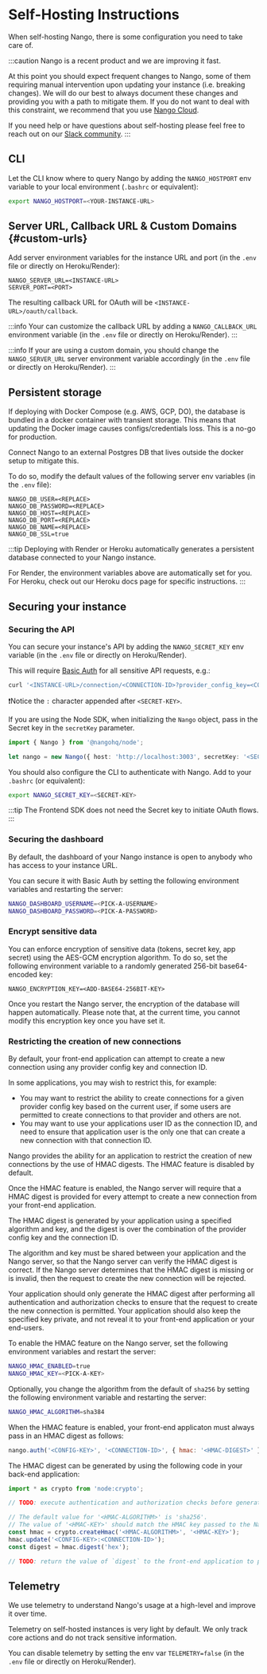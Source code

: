 # Self-Hosting Instructions

When self-hosting Nango, there is some configuration you need to take care of.

:::caution
Nango is a recent product and we are improving it fast.

At this point you should expect frequent changes to Nango, some of them requiring manual intervention upon updating your instance (i.e. breaking changes). We will do our best to always document these changes and providing you with a path to mitigate them. If you do not want to deal with this constraint, we recommend that you use [Nango Cloud](../cloud.md).

If you need help or have questions about self-hosting please feel free to reach out on our [Slack community](https://www.nango.dev/slack).
:::

## CLI

Let the CLI know where to query Nango by adding the `NANGO_HOSTPORT` env variable to your local environment (`.bashrc` or equivalent):

```bash
export NANGO_HOSTPORT=<YOUR-INSTANCE-URL>
```

## Server URL, Callback URL & Custom Domains {#custom-urls}

Add server environment variables for the instance URL and port (in the `.env` file or directly on Heroku/Render):

```
NANGO_SERVER_URL=<INSTANCE-URL>
SERVER_PORT=<PORT>
```

The resulting callback URL for OAuth will be `<INSTANCE-URL>/oauth/callback`.

:::info
Your can customize the callback URL by adding a `NANGO_CALLBACK_URL` environment variable (in the `.env` file or directly on Heroku/Render).
:::

:::info
If your are using a custom domain, you should change the `NANGO_SERVER_URL` server environment variable accordingly (in the `.env` file or directly on Heroku/Render).
:::

## Persistent storage

If deploying with Docker Compose (e.g. AWS, GCP, DO), the database is bundled in a docker container with transient storage. This means that updating the Docker image causes configs/credentials loss. This is a no-go for production.

Connect Nango to an external Postgres DB that lives outside the docker setup to mitigate this.

To do so, modify the default values of the following server env variables (in the `.env` file):

```
NANGO_DB_USER=<REPLACE>
NANGO_DB_PASSWORD=<REPLACE>
NANGO_DB_HOST=<REPLACE>
NANGO_DB_PORT=<REPLACE>
NANGO_DB_NAME=<REPLACE>
NANGO_DB_SSL=true
```

:::tip
Deploying with Render or Heroku automatically generates a persistent database connected to your Nango instance.

For Render, the environment variables above are automatically set for you. For Heroku, check out our Heroku docs page for specific instructions.
:::

## Securing your instance

### Securing the API

You can secure your instance's API by adding the `NANGO_SECRET_KEY` env variable (in the `.env` file or directly on Heroku/Render).

This will require [Basic Auth](https://en.wikipedia.org/wiki/Basic_access_authentication) for all sensitive API requests, e.g.:

```bash
curl '<INSTANCE-URL>/connection/<CONNECTION-ID>?provider_config_key=<CONFIG-KEY>' -u '<SECRET-KEY>:'
```

❗️Notice the `:` character appended after `<SECRET-KEY>`.

If you are using the Node SDK, when initializing the `Nango` object, pass in the Secret key in the `secretKey` parameter.

```ts
import { Nango } from '@nangohq/node';

let nango = new Nango({ host: 'http://localhost:3003', secretKey: '<SECRET-KEY>' });
```

You should also configure the CLI to authenticate with Nango. Add to your `.bashrc` (or equivalent):

```bash
export NANGO_SECRET_KEY=<SECRET-KEY>
```

:::tip
The Frontend SDK does not need the Secret key to initiate OAuth flows.
:::

### Securing the dashboard

By default, the dashboard of your Nango instance is open to anybody who has access to your instance URL.

You can secure it with Basic Auth by setting the following environment variables and restarting the server:

```bash
NANGO_DASHBOARD_USERNAME=<PICK-A-USERNAME>
NANGO_DASHBOARD_PASSWORD=<PICK-A-PASSWORD>
```

### Encrypt sensitive data

You can enforce encryption of sensitive data (tokens, secret key, app secret) using the AES-GCM encryption algorithm. To do so, set the following environment variable to a randomly generated 256-bit base64-encoded key:

```
NANGO_ENCRYPTION_KEY=<ADD-BASE64-256BIT-KEY>
```

Once you restart the Nango server, the encryption of the database will happen automatically. Please note that, at the current time, you cannot modify this encryption key once you have set it.

### Restricting the creation of new connections

By default, your front-end application can attempt to create a new connection using any provider config key and connection ID.

In some applications, you may wish to restrict this, for example:

-   You may want to restrict the ability to create connections for a given provider config key based on the current user, if some users are permitted to create connections to that provider and others are not.
-   You may want to use your applications user ID as the connection ID, and need to ensure that application user is the only one that can create a new connection with that connection ID.

Nango provides the ability for an application to restrict the creation of new connections by the use of HMAC digests. The HMAC feature is disabled by default.

Once the HMAC feature is enabled, the Nango server will require that a HMAC digest is provided for every attempt to create a new connection from your front-end application.

The HMAC digest is generated by your application using a specified algorithm and key, and the digest is over the combination of the provider config key and the connection ID.

The algorithm and key must be shared between your application and the Nango server, so that the Nango server can verify the HMAC digest is correct. If the Nango server determines that the HMAC digest is missing or is invalid, then the request to create the new connection will be rejected.

Your application should only generate the HMAC digest after performing all authentication and authorization checks to ensure that the request to create the new connection is permitted. Your application should also keep the specified key private, and not reveal it to your front-end application or your end-users.

To enable the HMAC feature on the Nango server, set the following environment variables and restart the server:

```bash
NANGO_HMAC_ENABLED=true
NANGO_HMAC_KEY=<PICK-A-KEY>
```

Optionally, you change the algorithm from the default of `sha256` by setting the following environment variable and restarting the server:

```bash
NANGO_HMAC_ALGORITHM=sha384
```

When the HMAC feature is enabled, your front-end applicaton must always pass in an HMAC digest as follows:

```js
nango.auth('<CONFIG-KEY>', '<CONNECTION-ID>', { hmac: '<HMAC-DIGEST>' });
```

The HMAC digest can be generated by using the following code in your back-end application:

```js
import * as crypto from 'node:crypto';

// TODO: execute authentication and authorization checks before generating the HMAC digest.

// The default value for '<HMAC-ALGORITHM>' is 'sha256'.
// The value of '<HMAC-KEY>' should match the HMAC key passed to the Nango server.
const hmac = crypto.createHmac('<HMAC-ALGORITHM>', '<HMAC-KEY>');
hmac.update('<CONFIG-KEY>:<CONNECTION-ID>');
const digest = hmac.digest('hex');

// TODO: return the value of `digest` to the front-end application to pass to `nango.auth`.
```

## Telemetry

We use telemetry to understand Nango's usage at a high-level and improve it over time.

Telemetry on self-hosted instances is very light by default. We only track core actions and do not track sensitive information.

You can disable telemetry by setting the env var `TELEMETRY=false` (in the `.env` file or directly on Heroku/Render).
